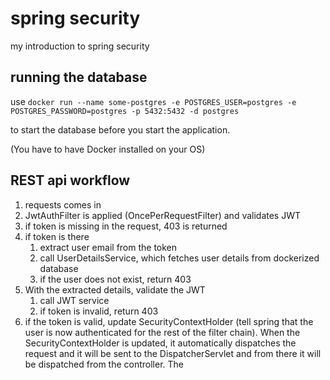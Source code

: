 # spring security
my introduction to spring security

## running the database
use 
`docker run --name some-postgres -e POSTGRES_USER=postgres -e POSTGRES_PASSWORD=postgres -p 5432:5432 -d postgres`

to start the database before you start the application.

(You have to have Docker installed on your OS)


## REST api workflow
1. requests comes in
2. JwtAuthFilter is applied (OncePerRequestFilter) and validates JWT
3. if token is missing in the request, 403 is returned
4. if token is there
   1.  extract user email from the token
   2. call UserDetailsService, which fetches user details from dockerized database
   3. if the user does not exist, return 403
5. With the extracted details, validate the JWT
   1. call JWT service
   2. if token is invalid, return 403
6. if the token is valid, update SecurityContextHolder (tell spring that the user is now authenticated for the rest of the filter chain). When the SecurityContextHolder is updated, it automatically dispatches the request and it will be sent to the DispatcherServlet and from there it will be dispatched from the controller. The 

